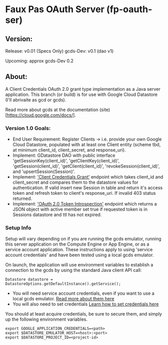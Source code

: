 # Faux Pas OAuth Server (fp-oauth-ser)

## Version:

Release: v0.01 (Specs Only)
gcds-Dev: v0.1  (dao v1)

Upcoming: approx gcds-Dev 0.2

## About:

A Client Credentials OAuth 2.0 grant type implementation as a Java server application.  This branch (or build) is for use with Google Cloud Datastore (I'll abrivaite as gcd or gcds).

Read more about gcds at the documentation (site)[https://cloud.google.com/docs/].

### Version 1.0 Goals:

- End User Requirement: Register Clients -> i.e. provide your own Google Cloud Datastore, populated with at least one Client entity (scheme tbd, at minimum client_id, client_secret, and response_uri).
- Implement: GDatastore DAO with public interface 'getSessionKey(client_id)', 'getClientKey(client_id)', 'getSession(client_id)', 'getClient(client_id)', 'revokeSession(client_id)', and 'upsertSession(Session)'.
- Implement: ['Client Credentials Grant'](https://oauth.net/2/grant-types/client-credentials) endpoint which takes client_id and client_secret and compares them to the datastore values for authentication.  If valid insert new Session in table and return it's access token and refresh token to client's response_uri.  If invalid 403 status returned.
- Implement: ['OAuth 2.0 Token Introspection'](https://www.oauth.com/oauth2-servers/token-introspection-endpoint) endpoint which returns a JSON object with active member set true if requested token is in Sessions datastore and ttl has not expired.

### Setup Info

Setup will vary depending on if you are running the gcds emulator, running this server application on the Compute Engine or App Engine, or as a service account application.  These instructions apply to using 'service account credentials' and have been tested using a local gcds emulator.

On launch, the application will use environment variables to establish a connection to the gcds by using the standard Java client API call:

```
Datastore datastore = DatastoreOptions.getDefaultInstance().getService();
```

- You will need service account credentials, even if you want to use a local gcds emulator. [Read more about them here](https://cloud.google.com/iam/docs/granting-roles-to-service-accounts)
- You will also need to set credentials [Learn how to set credentials here](https://cloud.google.com/docs/authentication/production)

You should at least acquire credentials, be sure to secure them, and simply up the following environment variables.

```
export GOOGLE_APPLICATION_CREDENTIALS=<path>
export $DATASTORE_EMULATOR_HOST=<host>:<port>
export $DATASTORE_PROJECT_ID=<project-id>
```



